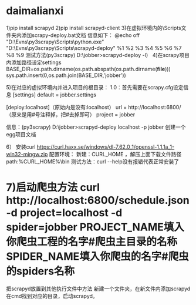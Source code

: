 # daimalianxi
1)pip install scrapyd
2)pip install scrapyd-client
3)在虚拟环境内的\Scripts文件夹内添加scrapy-deploy.bat文档
信息如下：
@echo off
"D:\Evns\py3scrapy\Scripts\python.exe" "D:\Evns\py3scrapy\Scripts\scrapyd-deploy" %1 %2 %3 %4 %5 %6 %7 %8 %9
测试方法(py3scrapy) D:\jobber>scrapyd-deploy -l）
4)在scrapy项目内添加路径设定settings
BASE_DIR=os.path.dirname(os.path.abspath(os.path.dirname(__file__)))
sys.path.insert(0,os.path.join(BASE_DIR,'jobber'))

5)在对应的虚拟环境内并进入项目的根目录：
1.0：首先需要在scrapy.cfg设定信息
[settings]
default = jobber.settings

[deploy:localhost]（原始内是没有:localhost）
url = http://localhost:6800/（原来是用#号注释掉，把#去掉即可）
project = jobber

信息：(py3scrapy) D:\jobber>scrapyd-deploy localhost -p jobber
创建一个egg项目文档

6） 安装curl
https://curl.haxx.se/windows/dl-7.62.0_1/openssl-1.1.1a_1-win32-mingw.zip
配置环境：
新建：CURL_HOME  ，解压上面下载文件路径
path:%CURL_HOME%\bin
测试方法：curl --help没有报错代表正常安装了

7)启动爬虫方法
curl http://localhost:6800/schedule.json -d project=localhost -d spider=jobber
PROJECT_NAME填入你爬虫工程的名字#爬虫主目录的名称
SPIDER_NAME填入你爬虫的名字#爬虫的spiders名称
=========================================================================
把scrapyd放置到其他执行文件中方法
新建一个文件夹，在新文件内添加scrapyd
在cmd找到对应的目录，启动scrapyd。
